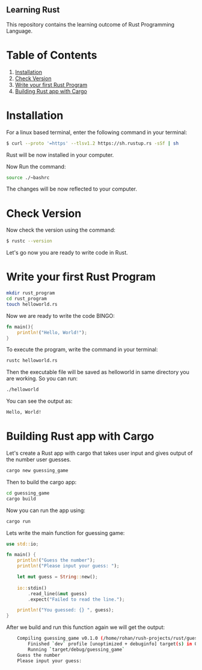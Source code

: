 ## Learning Rust

This repository contains the learning outcome of Rust Programming Language.

# Table of Contents
1. [Installation](#Installation)
2. [Check Version](#Check-Version)
3. [Write your first Rust Program](#Write-your-first-Rust-Program)
3. [Building Rust app with Cargo](#Building-Rust-app-with-Cargo)


# Installation

For a linux based terminal, enter the following command in your terminal:

```sh
$ curl --proto '=https' --tlsv1.2 https://sh.rustup.rs -sSf | sh
```

Rust will be now installed in your computer.

Now Run the command:
```sh
source ./~bashrc
```
The changes will be now reflected to your computer.

# Check Version

Now check the version using the command:

```sh
$ rustc --version
```

Let's go now you are ready to write code in Rust.

# Write your first Rust Program
```sh
mkdir rust_program
cd rust_program
touch helloworld.rs
```

Now we are ready to write the code BINGO:

```rs
fn main(){
    println!("Hello, World!");
}
```

To execute the program, write the command in your terminal:
```sh
rustc helloworld.rs
```
Then the executable file will be saved as helloworld in same directory you are working. So you can run:
```sh
./helloworld
```

You can see the output as:
```sh
Hello, World!
```

# Building Rust app with Cargo

Let's create a Rust app with cargo that takes user input and gives output of the number user guesses.

```sh
cargo new guessing_game
```

Then to build the cargo app:
```sh
cd guessing_game
cargo build
```

Now you can run the app using:
```sh
cargo run
```

Lets write the main function for guessing game:

```rs
use std::io;

fn main() {
    println!("Guess the number");
    println!("Please input your guess: ");

	let mut guess = String::new();
	
	io::stdin()
		.read_line(&mut guess)
		.expect("Failed to read the line.");

	println!("You guessed: {} ", guess);
}
```
After we build and run this function again we will get the output:
```sh
    Compiling guessing_game v0.1.0 (/home/rohan/rush-projects/rust/guessing_game)
        Finished `dev` profile [unoptimized + debuginfo] target(s) in 0.91s
        Running `target/debug/guessing_game`
    Guess the number
    Please input your guess: 
```